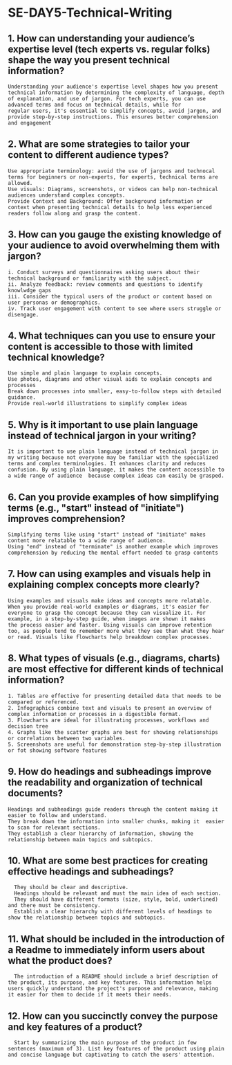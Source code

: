 # SE-DAY5-Technical-Writing
## 1. How can understanding your audience’s expertise level (tech experts vs. regular folks) shape the way you present technical information?
    Understanding your audience's expertise level shapes how you present technical information by determining the complexity of language, depth of explanation, and use of jargon. For tech experts, you can use advanced terms and focus on technical details, while for        regular users, it's essential to simplify concepts, avoid jargon, and provide step-by-step instructions. This ensures better comprehension and engagement
## 2. What are some strategies to tailor your content to different audience types?
    Use appropriate terminology: avoid the use of jargons and technocal terms for beginners or non-experts, for experts, technical terms are allowed.
    Use visuals: Diagrams, screenshots, or videos can help non-technical audiences understand complex concepts.
    Provide Context and Background: Offer background information or context when presenting technical details to help less experienced readers follow along and grasp the content.
    
## 3. How can you gauge the existing knowledge of your audience to avoid overwhelming them with jargon?
    i. Conduct surveys and questionnaires asking users about their technical background or familiarity with the subject.
    ii. Analyze feedback: review comments and questions to identify knowlwdge gaps
    iii. Consider the typical users of the product or content based on user personas or demographics.
    iv. Track user engagement with content to see where users struggle or disengage.
    
## 4. What techniques can you use to ensure your content is accessible to those with limited technical knowledge?
    Use simple and plain language to explain concepts.
    Use photos, diagrams and other visual aids to explain concepts and processes
    Break down processes into smaller, easy-to-follow steps with detailed guidance.
    Provide real-world illustrations to simplify complex ideas
    
## 5. Why is it important to use plain language instead of technical jargon in your writing?
    It is important to use plain language instead of technical jargon in my writing because not everyone may be familiar with the specialized terms and complex terminologies. It enhances clarity and reduces confusion. By using plain language, it makes the content accessible to a wide range of audience  because complex ideas can easily be grasped.
## 6. Can you provide examples of how simplifying terms (e.g., "start" instead of "initiate") improves comprehension?
    Simplifying terms like using "start" instead of "initiate" makes content more relatable to a wide range of audience.
    Using "end" instead of "terminate" is another example which improves comprehension by reducing the mental effort needed to grasp contents
    
## 7. How can using examples and visuals help in explaining complex concepts more clearly?
    Using examples and visuals make ideas and concepts more relatable. When you provide real-world examples or diagrams, it's easier for everyone to grasp the concept because they can visualize it. For example, in a step-by-step guide, when images are shown it makes       the process easier and faster. Using visuals can improve retention too, as people tend to remember more what they see than what they hear or read. Visuals like flowcharts help breakdown complex processes.
    
## 8. What types of visuals (e.g., diagrams, charts) are most effective for different kinds of technical information?
    1. Tables are effective for presenting detailed data that needs to be compared or referenced.
    2. Infographics combine text and visuals to present an overview of complex information or processes in a digestible format.
    3. Flowcharts are ideal for illustrating processes, workflows and decision tree
    4. Graphs like the scatter graphs are best for showing relationships or correlations between two variables.
    5. Screenshots are useful for demonstration step-by-step illustration or fot showing software features
## 9. How do headings and subheadings improve the readability and organization of technical documents?
    Headings and subheadings guide readers through the content making it easier to follow and understand.
    They break down the information into smaller chunks, making it  easier to scan for relevant sections.
    They establish a clear hierarchy of information, showing the relationship between main topics and subtopics.
## 10. What are some best practices for creating effective headings and subheadings?
      They should be clear and descriptive.
      Headings should be relevant and must the main idea of each section.
      They should have different formats (size, style, bold, underlined) and there must be consistency.
      Establish a clear hierarchy with different levels of headings to show the relationship between topics and subtopics.
## 11. What should be included in the introduction of a Readme to immediately inform users about what the product does?
      The introduction of a README should include a brief description of the product, its purpose, and key features. This information helps users quickly understand the project's purpose and relevance, making it easier for them to decide if it meets their needs.
## 12. How can you succinctly convey the purpose and key features of a product?
      Start by summarizing the main purpose of the product in few sentences (maximum of 3). List key features of the product using plain and concise language but captivating to catch the users' attention.
